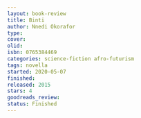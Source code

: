 ```yaml
--- 
layout: book-review 
title: Binti
author: Nnedi Okorafor 
type: 
cover: 
olid:  
isbn: 0765384469
categories: science-fiction afro-futurism
tags: novella
started: 2020-05-07
finished: 
released: 2015
stars: 4
goodreads_review:  
status: Finished
---  
```

